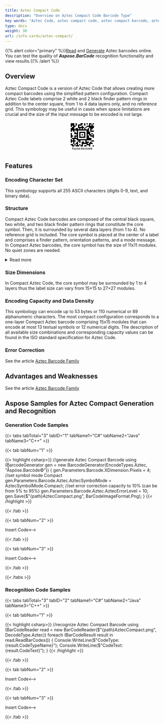 ```yaml
---
title: Aztec Compact Code
description: "Overview on Aztec Compact Code Barcode Type"
key words: "Aztec Code, aztec compact code, aztec compact barcode, aztec compact symbology, Create aztec compact barcodes, Read aztec codes, read aztec compact code, what is aztec compact barcode, aztec compact barcodes, generate aztec compact code, matrix barcodes, 2D symbology, 2D barcodes, aztec specification, aztec compact generator, aztec compact reader, recognise aztec codes, scan aztec barcode"
type: docs
weight: 30
url: /info-cards/aztec-compact/
---
```

{{% alert color="primary" %}}[Read](https://products.aspose.app/barcode/recognize/aztec) and [Generate](https://products.aspose.app/barcode/generate/aztec) Aztec barcodes online. You can test the quality of ***Aspose.BarCode*** recognition functionality and view results.{{% /alert %}}

## **Overview**
Aztec Compact Code is a version of Aztec Code that allows creating more compact barcodes using the simplified pattern configuration. Compact Aztec Code labels comprise 2 white and 2 black finder pattern rings in addition to the center square, from 1 to 4 data layers only, and no reference grid. This symbology may be useful in cases when space limitations are crucial and the size of the input message to be encoded is not large.

<p align="center"><img src="azteccompact.png"></p>

## **Features**
  
### **Encoding Character Set**
This symbology supports all 255 ASCII characters (digits 0-9, text, and binary data). 

### **Structure**
Compact Aztec Code barcodes are composed of the central black square, two white, and two black finder pattern rings that constitute the core symbol. Then, it is surrounded by several data layers (from 1 to 4). No reference grid is included. The core symbol is placed at the center of a label and comprises a finder pattern, orientation patterns, and a mode message. In Compact Aztec barcodes, the core symbol has the size of 11x11 modules. No quiet zones are needed.

<details>  
<summary>Read more</summary>

- The finder pattern is a set of concentric square rings and a single dark module.
- Four three-module chevron-shaped orientation patterns are located at the corners of the finder pattern.
- Mode message is the single layer of bits attached to the finder pattern. It contains error correction codewords that are structured in a clockwise direction starting from the upper left corner.
- Data fields symmetrically surround the core symbol with one or more data layers (1-4).
- Input message together with error correction codewords is organized in 2-module thick layers that are placed along a spiral clockwise from the upper left corner of the core symbol. 

</details>

### **Size Dimensions**
In Compact Aztec Code, the core symbol may be surrounded by 1 to 4 layers thus the label size can vary from 15×15 to 27×27 modules.

### **Encoding Capacity and Data Density**
This symbology can encode up to 53 bytes or 110 numerical or 89 alphanumeric characters. The most compact configuration corresponds to a one-layer Compact Aztec barcode comprising 15x15 modules that can encode at most 13 textual symbols or 12 numerical digits. The description of all available size combinations and corresponding capacity values can be found in the ISO standard specification for Aztec Code. 

### **Error Correction**
See the article [Aztec Barcode Family](/barcode/info-cards/aztec-full-range/)   

## **Advantages and Weaknesses**
See the article [Aztec Barcode Family](/barcode/info-cards/aztec-full-range/)

## **Aspose Samples for Aztec Compact Generation and Recognition**
### **Generation Code Samples**

{{< tabs tabTotal="3" tabID="1" tabName1="C#" tabName2="Java" tabName3="C++" >}}

{{< tab tabNum="1" >}}

{{< highlight csharp>}}
//generate Aztec Compact Barcode
using (BarcodeGenerator gen = new BarcodeGenerator(EncodeTypes.Aztec, "Åspóse.Barcóde©"))
{
    gen.Parameters.Barcode.XDimension.Pixels = 4;
    //set symbol mode Compact
    gen.Parameters.Barcode.Aztec.AztecSymbolMode = AztecSymbolMode.Compact;
    //set error correction capacity to 10% (can be from 5% to 95%)
    gen.Parameters.Barcode.Aztec.AztecErrorLevel = 10;
    gen.Save($"{path}AztecCompact.png", BarCodeImageFormat.Png);
}
{{< /highlight >}}

{{< /tab >}}

{{< tab tabNum="2" >}}

<!-->Insert Code<-->

{{< /tab >}}

{{< tab tabNum="3" >}}

<!-->Insert Code<-->

{{< /tab >}}

{{< /tabs >}}

### **Recognition Code Samples**

{{< tabs tabTotal="3" tabID="2" tabName1="C#" tabName2="Java" tabName3="C++" >}}

{{< tab tabNum="1" >}}

{{< highlight csharp>}}
//recognize Aztec Compact Barcode
using (BarCodeReader read = new BarCodeReader($"{path}AztecCompact.png", DecodeType.Aztec))
    foreach (BarCodeResult result in read.ReadBarCodes())
    {
        Console.WriteLine($"CodeType:{result.CodeTypeName}");
        Console.WriteLine($"CodeText:{result.CodeText}");
    }
{{< /highlight >}}

{{< /tab >}}

{{< tab tabNum="2" >}}

<!-->Insert Code<-->

{{< /tab >}}

{{< tab tabNum="3" >}}

<!-->Insert Code<-->

{{< /tab >}}

